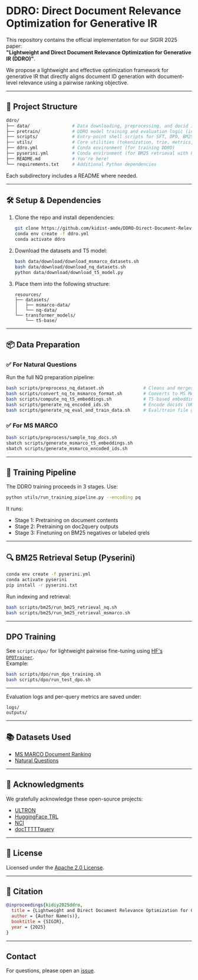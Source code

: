 # DDRO: Direct Document Relevance Optimization for Generative IR

This repository contains the official implementation for our SIGIR 2025 paper:  
**"Lightweight and Direct Document Relevance Optimization for Generative IR (DDRO)"**.

We propose a lightweight and effective optimization framework for generative IR that directly aligns document ID generation with document-level relevance using a pairwise ranking objective.

---

## 📁 Project Structure

```bash
ddro/
├── data/                # Data downloading, preprocessing, and docid instance generation
├── pretrain/            # DDRO model training and evaluation logic (incl. DPO)
├── scripts/             # Entry-point shell scripts for SFT, DPO, BM25, and preprocessing
├── utils/               # Core utilities (tokenization, trie, metrics, trainers)
├── ddro.yml             # Conda environment (for training DDRO)
├── pyserini.yml         # Conda environment (for BM25 retrieval with Pyserini)
├── README.md            # You're here!
└── requirements.txt     # Additional Python dependencies
```

Each subdirectory includes a README where needed.

---

## 🛠️ Setup & Dependencies

1. Clone the repo and install dependencies:
   ```bash
   git clone https://github.com/kidist-amde/DDRO-Direct-Document-Relevance-Optimization.git
   conda env create -f ddro.yml
   conda activate ddro
   ```

2. Download the datasets and T5 model:
   ```bash
   bash data/download/download_msmarco_datasets.sh
   bash data/download/download_nq_datasets.sh
   python data/download/download_t5_model.py
   ```

3. Place them into the following structure:
   ```
   resources/
   ├── datasets/
   │   ├── msmarco-data/
   │   └── nq-data/
   └── transformer_models/
       └── t5-base/
   ```

---

## 📦 Data Preparation

### ✅ For Natural Questions

Run the full NQ preparation pipeline:
```bash
bash scripts/preprocess_nq_dataset.sh               # Cleans and merges NQ
bash scripts/convert_nq_to_msmarco_format.sh        # Converts to MS MARCO style
bash scripts/compute_nq_t5_embeddings.sh            # T5-based embeddings
bash scripts/generate_nq_encoded_ids.sh             # Encode docids (URL, PQ, Atomic)
bash scripts/generate_nq_eval_and_train_data.sh     # Eval/train file generation
```

### ✅ For MS MARCO

```bash
bash scripts/preprocess/sample_top_docs.sh
sbatch scripts/generate_msmarco_t5_embeddings.sh
sbatch scripts/generate_msmarco_encoded_ids.sh
```

---

## 🔁 Training Pipeline

The DDRO training proceeds in 3 stages. Use:

```bash
python utils/run_training_pipeline.py --encoding pq
```

It runs:
- Stage 1: Pretraining on document contents
- Stage 2: Pretraining on doc2query outputs
- Stage 3: Finetuning on BM25 negatives or labeled qrels

---

## 🔍 BM25 Retrieval Setup (Pyserini)

```bash
conda env create -f pyserini.yml
conda activate pyserini
pip install -r pyserini.txt
```

Run indexing and retrieval:
```bash
bash scripts/bm25/run_bm25_retrieval_nq.sh
bash scripts/bm25/run_bm25_retrieval_msmarco.sh
```

---

##  DPO Training

See `scripts/dpo/` for lightweight pairwise fine-tuning using [HF's `DPOTrainer`](https://github.com/huggingface/trl).  
Example:
```bash
bash scripts/dpo/run_dpo_training.sh
bash scripts/dpo/run_test_dpo.sh
```

---


Evaluation logs and per-query metrics are saved under:
```
logs/
outputs/
```

---

## 📚 Datasets Used

- [MS MARCO Document Ranking](https://microsoft.github.io/msmarco/)
- [Natural Questions](https://ai.google.com/research/NaturalQuestions)

---

## 🙏 Acknowledgments

We gratefully acknowledge these open-source projects:

- [ULTRON](https://github.com/smallporridge/WebUltron)
- [HuggingFace TRL](https://github.com/huggingface/trl)
- [NCI](https://github.com/solidsea98/Neural-Corpus-Indexer-NCI)
- [docTTTTTquery](https://github.com/castorini/docTTTTTquery)

---

## 📄 License

Licensed under the [Apache 2.0 License](LICENSE).

---

## 📌 Citation

```bibtex
@inproceedings{kidiy2025ddro,
  title = {Lightweight and Direct Document Relevance Optimization for Generative IR},
  author = {Author Name(s)},
  booktitle = {SIGIR},
  year = {2025}
}
```

---

## Contact

For questions, please open an [issue](https://github.com/kidist-amde/DDRO-Direct-Document-Relevance-Optimization/issues).


